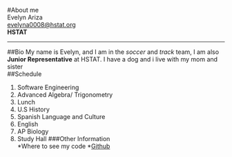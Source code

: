 #About me  
Evelyn Ariza  
evelyna0008@hstat.org  
**HSTAT**  
***
##Bio
My name is Evelyn, and I am in the _soccer_ and _track_ team, I am also **Junior Representative** at HSTAT. I have a dog and i live with my mom and sister  
##Schedule  
1. Software Engineering  
2. Advanced Algebra/ Trigonometry  
3. Lunch  
4. U.S History
5. Spanish Language and Culture
6. English
7. AP Biology
8. Study Hall
###Other Information  
 *Where to see my code
  *[Github](https://github.com/evelyna0008/)

